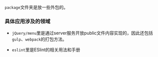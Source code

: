 `package`文件夹是放一些外包的。



### 具体应用涉及的领域



- `jQuery/menu`里是通过server服务开放public文件内容实现的，因此还包括`gulp`、`webpack`的打包方法。

- `eslint`里是ESlint的相关用法和手册

